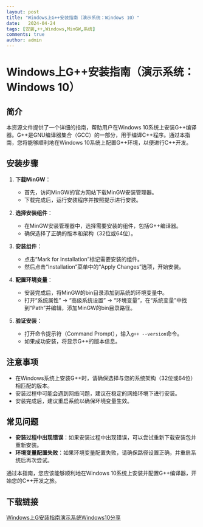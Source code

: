 ```yaml
---
layout: post
title: "Windows上G++安装指南（演示系统：Windows 10）"
date:   2024-04-24
tags: [安装,++,Windows,MinGW,系统]
comments: true
author: admin
---
```

# Windows上G++安装指南（演示系统：Windows 10）

## 简介
本资源文件提供了一个详细的指南，帮助用户在Windows 10系统上安装G++编译器。G++是GNU编译器集合（GCC）的一部分，用于编译C++程序。通过本指南，您将能够顺利地在Windows 10系统上配置G++环境，以便进行C++开发。

## 安装步骤
1. **下载MinGW**：
   - 首先，访问MinGW的官方网站下载MinGW安装管理器。
   - 下载完成后，运行安装程序并按照提示进行安装。

2. **选择安装组件**：
   - 在MinGW安装管理器中，选择需要安装的组件，包括G++编译器。
   - 确保选择了正确的版本和架构（32位或64位）。

3. **安装组件**：
   - 点击“Mark for Installation”标记需要安装的组件。
   - 然后点击“Installation”菜单中的“Apply Changes”选项，开始安装。

4. **配置环境变量**：
   - 安装完成后，将MinGW的bin目录添加到系统的环境变量中。
   - 打开“系统属性” -> “高级系统设置” -> “环境变量”，在“系统变量”中找到“Path”并编辑，添加MinGW的bin目录路径。

5. **验证安装**：
   - 打开命令提示符（Command Prompt），输入`g++ --version`命令。
   - 如果成功安装，将显示G++的版本信息。

## 注意事项
- 在Windows系统上安装G++时，请确保选择与您的系统架构（32位或64位）相匹配的版本。
- 安装过程中可能会遇到网络问题，建议在稳定的网络环境下进行安装。
- 安装完成后，建议重启系统以确保环境变量生效。

## 常见问题
- **安装过程中出现错误**：如果安装过程中出现错误，可以尝试重新下载安装包并重新安装。
- **环境变量配置失败**：如果环境变量配置失败，请确保路径设置正确，并重启系统后再次尝试。

通过本指南，您应该能够顺利地在Windows 10系统上安装并配置G++编译器，开始您的C++开发之旅。

## 下载链接

[Windows上G安装指南演示系统Windows10分享](https://pan.quark.cn/s/8d13ec9ff606)